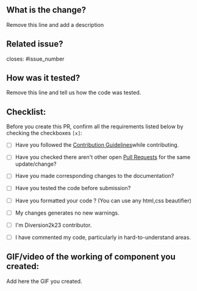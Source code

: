 ## What is the change?
Remove this line and add a description

## Related issue?
closes: #issue_number

## How was it tested?
Remove this line and tell us how the code was tested.

## Checklist:
Before you create this PR, confirm all the requirements listed below by checking the checkboxes `[x]`:

-   [ ] Have you followed the [Contribution Guidelines](https://github.com/siddhi-244/Embellish/blob/46893695e5f28da0b0f928ae614b262239351d31/CONTRIBUTING.md)while contributing.
-   [ ] Have you checked there aren't other open [Pull Requests](https://github.com/siddhi-244/Embellish/pulls) for the same update/change?
-   [ ] Have you made corresponding changes to the documentation?
-   [ ] Have you tested the code before submission?
-   [ ] Have you formatted your code ? (You can use any html,css beautifier)
-   [ ] My changes generates no new warnings.
-   [ ] I'm Diversion2k23 contributor.
-   [ ] I have commented my code, particularly in hard-to-understand areas.


## GIF/video of the working of component you created:
Add here the GIF you created.
